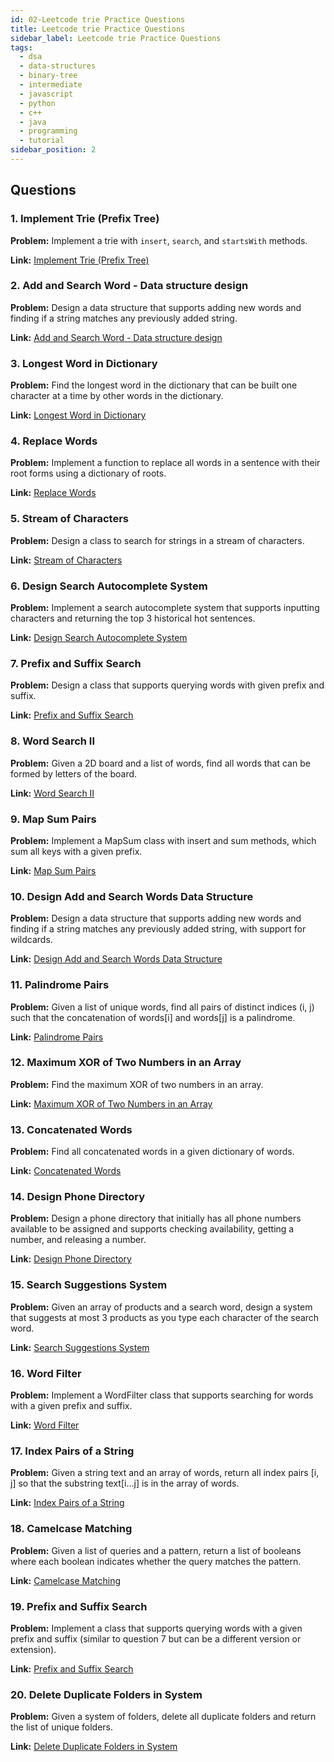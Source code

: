```yaml
---
id: 02-Leetcode trie Practice Questions
title: Leetcode trie Practice Questions
sidebar_label: Leetcode trie Practice Questions
tags:
  - dsa
  - data-structures
  - binary-tree
  - intermediate
  - javascript
  - python
  - c++
  - java
  - programming
  - tutorial
sidebar_position: 2
---
```


## Questions

### 1. Implement Trie (Prefix Tree)

**Problem:** Implement a trie with `insert`, `search`, and `startsWith` methods.

**Link:** [Implement Trie (Prefix Tree)](https://leetcode.com/problems/implement-trie-prefix-tree/)

### 2. Add and Search Word - Data structure design

**Problem:** Design a data structure that supports adding new words and finding if a string matches any previously added string.

**Link:** [Add and Search Word - Data structure design](https://leetcode.com/problems/add-and-search-word-data-structure-design/)

### 3. Longest Word in Dictionary

**Problem:** Find the longest word in the dictionary that can be built one character at a time by other words in the dictionary.

**Link:** [Longest Word in Dictionary](https://leetcode.com/problems/longest-word-in-dictionary/)

### 4. Replace Words

**Problem:** Implement a function to replace all words in a sentence with their root forms using a dictionary of roots.

**Link:** [Replace Words](https://leetcode.com/problems/replace-words/)

### 5. Stream of Characters

**Problem:** Design a class to search for strings in a stream of characters.

**Link:** [Stream of Characters](https://leetcode.com/problems/stream-of-characters/)

### 6. Design Search Autocomplete System

**Problem:** Implement a search autocomplete system that supports inputting characters and returning the top 3 historical hot sentences.

**Link:** [Design Search Autocomplete System](https://leetcode.com/problems/design-search-autocomplete-system/)

### 7. Prefix and Suffix Search

**Problem:** Design a class that supports querying words with given prefix and suffix.

**Link:** [Prefix and Suffix Search](https://leetcode.com/problems/prefix-and-suffix-search/)

### 8. Word Search II

**Problem:** Given a 2D board and a list of words, find all words that can be formed by letters of the board.

**Link:** [Word Search II](https://leetcode.com/problems/word-search-ii/)

### 9. Map Sum Pairs

**Problem:** Implement a MapSum class with insert and sum methods, which sum all keys with a given prefix.

**Link:** [Map Sum Pairs](https://leetcode.com/problems/map-sum-pairs/)

### 10. Design Add and Search Words Data Structure

**Problem:** Design a data structure that supports adding new words and finding if a string matches any previously added string, with support for wildcards.

**Link:** [Design Add and Search Words Data Structure](https://leetcode.com/problems/design-add-and-search-words-data-structure/)

### 11. Palindrome Pairs

**Problem:** Given a list of unique words, find all pairs of distinct indices (i, j) such that the concatenation of words[i] and words[j] is a palindrome.

**Link:** [Palindrome Pairs](https://leetcode.com/problems/palindrome-pairs/)

### 12. Maximum XOR of Two Numbers in an Array

**Problem:** Find the maximum XOR of two numbers in an array.

**Link:** [Maximum XOR of Two Numbers in an Array](https://leetcode.com/problems/maximum-xor-of-two-numbers-in-an-array/)

### 13. Concatenated Words

**Problem:** Find all concatenated words in a given dictionary of words.

**Link:** [Concatenated Words](https://leetcode.com/problems/concatenated-words/)

### 14. Design Phone Directory

**Problem:** Design a phone directory that initially has all phone numbers available to be assigned and supports checking availability, getting a number, and releasing a number.

**Link:** [Design Phone Directory](https://leetcode.com/problems/design-phone-directory/)

### 15. Search Suggestions System

**Problem:** Given an array of products and a search word, design a system that suggests at most 3 products as you type each character of the search word.

**Link:** [Search Suggestions System](https://leetcode.com/problems/search-suggestions-system/)

### 16. Word Filter

**Problem:** Implement a WordFilter class that supports searching for words with a given prefix and suffix.

**Link:** [Word Filter](https://leetcode.com/problems/word-filter/)

### 17. Index Pairs of a String

**Problem:** Given a string text and an array of words, return all index pairs [i, j] so that the substring text[i...j] is in the array of words.

**Link:** [Index Pairs of a String](https://leetcode.com/problems/index-pairs-of-a-string/)

### 18. Camelcase Matching

**Problem:** Given a list of queries and a pattern, return a list of booleans where each boolean indicates whether the query matches the pattern.

**Link:** [Camelcase Matching](https://leetcode.com/problems/camelcase-matching/)

### 19. Prefix and Suffix Search

**Problem:** Implement a class that supports querying words with a given prefix and suffix (similar to question 7 but can be a different version or extension).

**Link:** [Prefix and Suffix Search](https://leetcode.com/problems/prefix-and-suffix-search/)

### 20. Delete Duplicate Folders in System

**Problem:** Given a system of folders, delete all duplicate folders and return the list of unique folders.

**Link:** [Delete Duplicate Folders in System](https://leetcode.com/problems/delete-duplicate-folders-in-system/)
